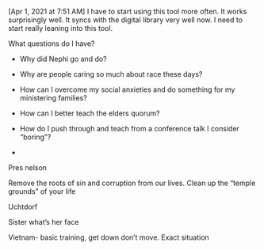 [Apr 1, 2021 at 7:51 AM] 
I have to start using this tool more often. It works surprisingly well. It syncs with the digital library very well now. I need to start really leaning into this tool. 

  

What questions do I have?

  

- Why did Nephi go and do?  
    
- Why are people caring so much about race these days?  
    
- How can I overcome my social anxieties and do something for my ministering families?  
    
- How can I better teach the elders quorum?
- How do I push through and teach from a conference talk I consider “boring”?
-   
    

  

Pres nelson

Remove the roots of sin and corruption from our lives. Clean up the “temple grounds” of your life 

  

Uchtdorf 

  

Sister what’s her face

Vietnam- basic training, get down don’t move. Exact situation

